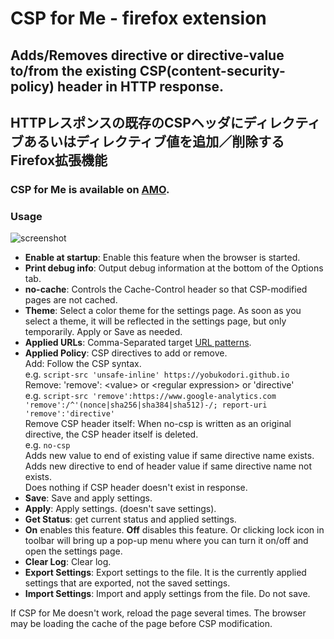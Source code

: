 # CSP for Me - firefox extension
## Adds/Removes directive or directive-value to/from the existing CSP(content-security-policy) header in HTTP response.
## HTTPレスポンスの既存のCSPヘッダにディレクティブあるいはディレクティブ値を追加／削除するFirefox拡張機能
### CSP for Me is available on [AMO](https://addons.mozilla.org/firefox/addon/csp-for-me/).
### Usage
![screenshot](https://yobukodori.github.io/freedom/image/csp-for-me-screenshot.jpg)
- **Enable at startup**: Enable this feature when the browser is started.  
- **Print debug info**:  Output debug information at the bottom of the Options tab.  
- **no-cache**:  Controls the Cache-Control header so that CSP-modified pages are not cached.  
- **Theme**: Select a color theme for the settings page.  As soon as you select a theme, it will be reflected in the settings page, but only temporarily. Apply or Save as needed.
- **Applied URLs**: Comma-Separated target [URL patterns](https://developer.mozilla.org/en-US/docs/Mozilla/Add-ons/WebExtensions/Match_patterns).
- **Applied Policy**: CSP directives to add or remove.  
Add: Follow the CSP syntax.  
e.g. `script-src 'unsafe-inline' https://yobukodori.github.io`  
Remove: 'remove': \<value\> or \<regular expression\> or 'directive'  
e.g. `script-src 'remove':https://www.google-analytics.com 'remove':/^'(nonce|sha256|sha384|sha512)-/; report-uri 'remove':'directive'`  
Remove CSP header itself: When no-csp is written as an original directive, the CSP header itself is deleted.  
e.g. `no-csp`  
Adds new value to end of existing value if same directive name exists.  
Adds new directive to end of header value if same directive name not exists.  
Does nothing if CSP header doesn't exist in response.
- **Save**: Save and apply settings.
- **Apply**: Apply settings. (doesn't save settings).
- **Get Status**: get current status and applied settings.
- **On** enables this feature. **Off** disables this feature. Or clicking  lock icon in toolbar will bring up a pop-up menu where you can turn it on/off and open the settings page.   
- **Clear Log**: Clear log.
- **Export Settings**: Export settings to the file. It is the currently applied settings that are exported, not the saved settings.
- **Import Settings**: Import and apply settings from the file. Do not save.
  
If CSP for Me doesn't work, reload the page several times. The browser may be loading the cache of the page before CSP modification.
